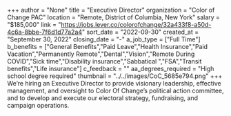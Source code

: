 +++
author = "None"
title = "Executive Director"
organization = "Color of Change PAC"
location = "Remote, District of Columbia, New York"
salary = "$185,000"
link = "https://jobs.lever.co/colorofchange/32a433f8-a50d-4c6a-8bbe-7f6d1d77a2a4"
sort_date = "2022-09-30"
created_at = "September 30, 2022"
closing_date = "-"
a_job_type = ["Full Time"]
b_benefits = ["General Benefits","Paid Leave","Health Insurance","Paid Vacation","Permanently Remote","Dental","Vision","Remote During COVID","Sick time","Disability insurance","Sabbatical ","FSA","Transit benefits","Life insurance"]
c_feedback = ""
aa_degrees_required = "High school degree required"
thumbnail = "../../images/CoC_5685e794.png"
+++
We’re hiring an Executive Director to provide visionary leadership, effective management, and oversight to Color Of Change’s political action committee, and to develop and execute our electoral strategy, fundraising, and campaign operations.